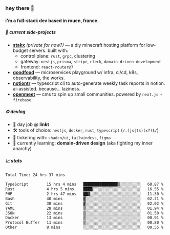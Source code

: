 ### hey there 👋

#### i'm a full-stack dev based in rouen, france.

##### 🚧 current side-projects

- [**stakx**](https://stakx.fr) *(private for now?)* — a diy minecraft hosting platform for low-budget servers. built with:
  - control plane: `rust`, `grpc`, clustering
  - gateway: `nestjs`, `prisma`, `stripe`, `clerk`, `domain-driven development`
  - frontend: `react-router@7`
- [**goodfood**](https://github.com/floriaaan/goodfood) — microservices playground w/ infra, ci/cd, k8s, observability, the works.
- [**notiontr**](https://github.com/floriaaan/notion-task-reporter) — typescript cli to auto-generate weekly task reports in notion. ai-assisted. because... laziness.
- [**openmeet**](https://github.com/floriaaan/openmeet) — cms to spin up small communities. powered by `next.js` + `firebase`.

##### ⚙️ devlog

- 🏢 day job @ **linkt**
- 🛠️ tools of choice: `nestjs`, `docker`, `rust`, `typescript` (`/.(js|ts)(x?)$/`)
- 🎨 tinkering with: `shadcn/ui`, `tailwindcss`, `figma`
- 🧠 currently learning: **domain-driven design** (aka fighting my inner anarchy)

##### 📈 stats

<!--START_SECTION:waka-->

```txt
Total Time: 24 hrs 37 mins

TypeScript        15 hrs 4 mins   ███████████████▒░░░░░░░░░   60.87 %
Rust              4 hrs 5 mins    ████░░░░░░░░░░░░░░░░░░░░░   16.55 %
PHP               2 hrs 47 mins   ██▓░░░░░░░░░░░░░░░░░░░░░░   11.30 %
Bash              40 mins         ▓░░░░░░░░░░░░░░░░░░░░░░░░   02.71 %
Git               30 mins         ▓░░░░░░░░░░░░░░░░░░░░░░░░   02.02 %
YAML              28 mins         ▒░░░░░░░░░░░░░░░░░░░░░░░░   01.94 %
JSON              22 mins         ▒░░░░░░░░░░░░░░░░░░░░░░░░   01.50 %
Docker            13 mins         ▒░░░░░░░░░░░░░░░░░░░░░░░░   00.91 %
Protocol Buffer   11 mins         ▒░░░░░░░░░░░░░░░░░░░░░░░░   00.80 %
Other             8 mins          ░░░░░░░░░░░░░░░░░░░░░░░░░   00.55 %
```

<!--END_SECTION:waka-->
